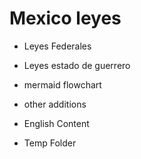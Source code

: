 # Mexico leyes


+	Leyes Federales 
+ Leyes estado de guerrero 
+ mermaid flowchart 
+ other additions  

+ English Content 
+ Temp Folder 









